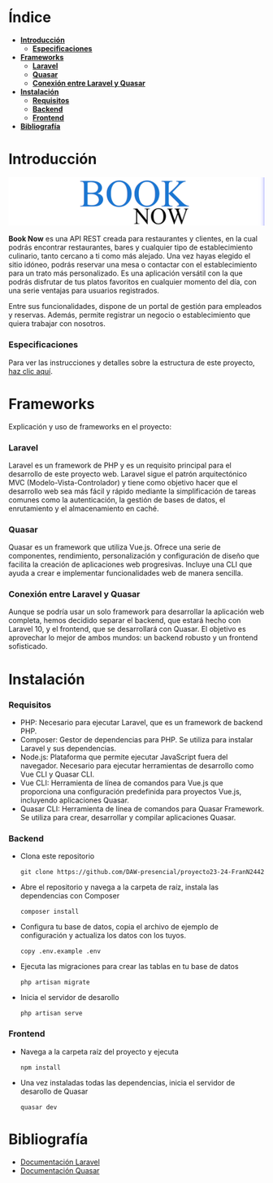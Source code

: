 # Índice

- [**Introducción**](#introducción)
  - [**Especificaciones**](#especificaciones)
- [**Frameworks**](#frameworks)
  - [**Laravel**](#laravel)
  - [**Quasar**](#quasar)
  - [**Conexión entre Laravel y Quasar**](#conexión-entre-laravel-y-quasar)
- [**Instalación**](#instalación)
  - [**Requisitos**](#requisitos)
  - [**Backend**](#backend)
  - [**Frontend**](#frontend)
- [**Bibliografía**](#bibliografía)

# Introducción

![Book Now Banner](https://github.com/DAW-presencial/proyecto23-24-FranN2442/blob/development/docs/img/banner.png "Book Now Banner")

**Book Now** es una API REST creada para restaurantes y clientes, en la cual podrás encontrar restaurantes, bares y cualquier tipo de establecimiento culinario, tanto cercano a ti como más alejado. Una vez hayas elegido el sitio idóneo, podrás reservar una mesa o contactar con el establecimiento para un trato más personalizado. Es una aplicación versátil con la que podrás disfrutar de tus platos favoritos en cualquier momento del día, con una serie ventajas para usuarios registrados.

Entre sus funcionalidades, dispone de un portal de gestión para empleados y reservas. Además, permite registrar un negocio o establecimiento que quiera trabajar con nosotros.

### Especificaciones

Para ver las instrucciones y detalles sobre la estructura de este proyecto, [haz clic aquí](https://github.com/DAW-presencial/proyecto23-24-FranN2442/tree/development/docs/pdfs/proyecto_final_instrucciones.pdf).

# Frameworks

Explicación y uso de frameworks en el proyecto:

### Laravel

Laravel es un framework de PHP y es un requisito principal para el desarrollo de este proyecto web. Laravel sigue el patrón arquitectónico MVC (Modelo-Vista-Controlador) y tiene como objetivo hacer que el desarrollo web sea más fácil y rápido mediante la simplificación de tareas comunes como la autenticación, la gestión de bases de datos, el enrutamiento y el almacenamiento en caché.

### Quasar

Quasar es un framework que utiliza Vue.js. Ofrece una serie de componentes, rendimiento, personalización y configuración de diseño que facilita la creación de aplicaciones web progresivas. Incluye una CLI que ayuda a crear e implementar funcionalidades web de manera sencilla.

### Conexión entre Laravel y Quasar

Aunque se podría usar un solo framework para desarrollar la aplicación web completa, hemos decidido separar el backend, que estará hecho con Laravel 10, y el frontend, que se desarrollará con Quasar. El objetivo es aprovechar lo mejor de ambos mundos: un backend robusto y un frontend sofisticado.

# Instalación

### Requisitos

- PHP: Necesario para ejecutar Laravel, que es un framework de backend PHP.
- Composer: Gestor de dependencias para PHP. Se utiliza para instalar Laravel y sus dependencias.
- Node.js: Plataforma que permite ejecutar JavaScript fuera del navegador. Necesario para ejecutar herramientas de desarrollo como Vue CLI y Quasar CLI.
- Vue CLI: Herramienta de línea de comandos para Vue.js que proporciona una configuración predefinida para proyectos     Vue.js, incluyendo aplicaciones Quasar.
- Quasar CLI: Herramienta de línea de comandos para Quasar Framework. Se utiliza para crear, desarrollar y compilar      aplicaciones Quasar.

### Backend

* Clona este repositorio
  ````
  git clone https://github.com/DAW-presencial/proyecto23-24-FranN2442
  ````
* Abre el repositorio y navega a la carpeta de raíz, instala las dependencias con Composer
  ````
  composer install
  ````
* Configura tu base de datos, copia el archivo de ejemplo de configuración y actualiza los datos con los tuyos.
  ````
  copy .env.example .env
  ````
* Ejecuta las migraciones para crear las tablas en tu base de datos
  ````
  php artisan migrate
  ````
* Inicia el servidor de desarollo
  ````
  php artisan serve
  ````
### Frontend
* Navega a la carpeta raíz del proyecto y ejecuta
  ````
  npm install
  ````
* Una vez instaladas todas las dependencias, inicia el servidor de desarollo de Quasar
  ````
  quasar dev
  ````

# Bibliografía
* [Documentación Laravel](https://laravel.com/docs)
* [Documentación Quasar](https://quasar.dev)
